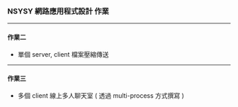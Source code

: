 ### NSYSY 網路應用程式設計 作業
---
#### 作業二
+ 單個 server, client 檔案壓縮傳送
---
#### 作業三
+ 多個 client 線上多人聊天室 ( 透過 multi-process 方式撰寫 )

